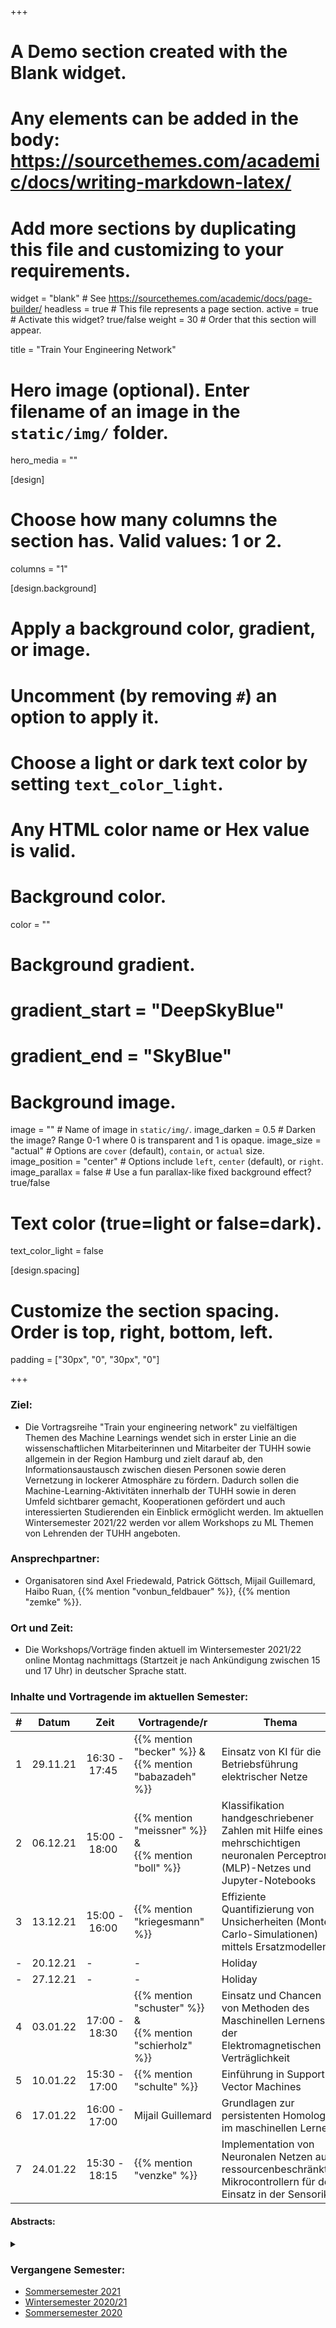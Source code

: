 +++
# A Demo section created with the Blank widget.
# Any elements can be added in the body: https://sourcethemes.com/academic/docs/writing-markdown-latex/
# Add more sections by duplicating this file and customizing to your requirements.

widget = "blank"  # See https://sourcethemes.com/academic/docs/page-builder/
headless = true  # This file represents a page section.
active = true  # Activate this widget? true/false
weight = 30  # Order that this section will appear.

title = "Train Your Engineering Network"

# Hero image (optional). Enter filename of an image in the `static/img/` folder.
hero_media = ""

[design]
  # Choose how many columns the section has. Valid values: 1 or 2.
  columns = "1"

  
[design.background]
  # Apply a background color, gradient, or image.
  #   Uncomment (by removing `#`) an option to apply it.
  #   Choose a light or dark text color by setting `text_color_light`.
  #   Any HTML color name or Hex value is valid.

  # Background color.
  color = ""
  
  # Background gradient.
  # gradient_start = "DeepSkyBlue"
  # gradient_end = "SkyBlue"
  
  # Background image.
  image = ""  # Name of image in `static/img/`.
  image_darken = 0.5  # Darken the image? Range 0-1 where 0 is transparent and 1 is opaque.
  image_size = "actual"  #  Options are `cover` (default), `contain`, or `actual` size.
  image_position = "center"  # Options include `left`, `center` (default), or `right`.
  image_parallax = false  # Use a fun parallax-like fixed background effect? true/false

  # Text color (true=light or false=dark).
  text_color_light = false

[design.spacing]
  # Customize the section spacing. Order is top, right, bottom, left.
  padding = ["30px", "0", "30px", "0"]



+++

### Ziel:
- Die Vortragsreihe "Train your engineering network" zu vielfältigen Themen des Machine Learnings wendet sich in erster Linie an die wissenschaftlichen Mitarbeiterinnen und Mitarbeiter der TUHH sowie allgemein in der Region Hamburg und zielt darauf ab, den Informationsaustausch zwischen diesen Personen sowie deren Vernetzung in lockerer Atmosphäre zu fördern. Dadurch sollen die Machine-Learning-Aktivitäten innerhalb der TUHH sowie in deren Umfeld sichtbarer gemacht, Kooperationen gefördert und auch interessierten Studierenden ein Einblick ermöglicht werden. Im aktuellen Wintersemester 2021/22 werden vor allem Workshops zu ML Themen von Lehrenden der TUHH angeboten.

### Ansprechpartner: 
- Organisatoren sind Axel Friedewald, Patrick Göttsch, Mijail Guillemard, Haibo Ruan, {{% mention "vonbun_feldbauer" %}}, {{% mention "zemke" %}}.

### Ort und Zeit:
- Die Workshops/Vorträge finden aktuell im Wintersemester 2021/22 online Montag nachmittags (Startzeit je nach Ankündigung zwischen 15 und 17 Uhr) in deutscher Sprache statt.

### Inhalte und Vortragende im aktuellen Semester:

| # | Datum | Zeit | Vortragende/r | Thema |
| --- | --- | --- | --- | --- |
| 1 | 29.11.21 | 16:30&nbsp;-&nbsp;17:45 | {{% mention "becker" %}} & <br/> {{% mention "babazadeh" %}} | Einsatz von KI für die Betriebsführung elektrischer Netze |
| 2 | 06.12.21 | 15:00&nbsp;-&nbsp;18:00 | {{% mention "meissner" %}} & <br/> {{% mention "boll" %}} | Klassifikation handgeschriebener Zahlen mit Hilfe eines mehrschichtigen neuronalen Perceptron (MLP)-Netzes und Jupyter-Notebooks |
| 3 | 13.12.21 | 15:00&nbsp;-&nbsp;16:00 | {{% mention "kriegesmann" %}} | Effiziente Quantifizierung von Unsicherheiten (Monte-Carlo-Simulationen) mittels Ersatzmodellen |
| - | 20.12.21 | - | - | Holiday |
| - | 27.12.21 | - | - | Holiday |
| 4 | 03.01.22 | 17:00&nbsp;-&nbsp;18:30 | {{% mention "schuster" %}} & <br/> {{% mention "schierholz" %}} | Einsatz und Chancen von Methoden des Maschinellen Lernens in der Elektromagnetischen Verträglichkeit |
| 5 | 10.01.22 | 15:30&nbsp;-&nbsp;17:00 | {{% mention "schulte" %}} | Einführung in Support Vector Machines |
| 6 | 17.01.22 | 16:00&nbsp;-&nbsp;17:00 | Mijail&nbsp;Guillemard | Grundlagen zur persistenten Homologie im maschinellen Lernen |
| 7 | 24.01.22 | 15:30&nbsp;-&nbsp;18:15 | {{% mention "venzke" %}} | Implementation von Neuronalen Netzen auf ressourcenbeschränkten Mikrocontrollern für den Einsatz in der Sensorik |

#### Abstracts:

<details class="description" close><summary data-close="Show" data-open="Hide"></summary>

1. {{< hl >}}{{% mention "becker" %}} & {{% mention "babazadeh" %}}: Einsatz von KI für die Betriebsführung elektrischer Netze.{{< /hl >}} <br/>
Durch die Energiewende entwickelt sich die Betriebsführung von elektrischen Netzen zu einer immer komplexeren Aufgabe, woraus sich neue Anforderungen an die Systeme zur Netzüberwachung und Netzregelung ergeben. Im Rahmen dieses Workshops werden verschiedene Anwendungsfälle aus dem Bereich der Betriebsführung von elektrischen Netzen betrachtet, für die der Einsatz von KI möglich ist. Hierbei werden sowohl die einzelnen Anwendungen in den Grundzügen erläutert, als auch die erwarteten Vorteile durch den Einsatz der verschiedenen KI-Verfahren. Zu den behandelten Themen gehören unter anderem die Modellierung und Vorhersage von Lasten im Netz, die Fehlerdetektion und Diagnose, die Zustandsschätzung sowie die Stabilitätserfassung und -beeinflussung.

2. {{< hl >}}{{% mention "meissner" %}} & {{% mention "boll" %}}: Klassifikation handgeschriebener Zahlen mit Hilfe eines mehrschichtigen neuronalen Perceptron (MLP)-Netzes und Jupyter-Notebooks.{{< /hl >}} <br/>
Ziel dieses Workshops ist ein Einblick in die Klassifikation handgeschriebener Zahlen mit Hilfe des Maschinellen Lernens zu gewähren. Nach einer kleinen Einführung in die Grundlagen über einfache neuronale Netze für diese Anwendung, Jupyter-Notebooks als Arbeitsumgebung für Python, und Keras für die Entwicklung der ANNs, wird der Workflow für eine Zeichenerkennung bearbeitet. Schlussendlich werden die trainierten Netze für die Detektion und Erkennung von handgeschriebenen Texten auf Bildern angewendet.
Für die Teilnahme an diesem Workshop sind Grundkenntnisse in Python von Vorteil und eine lokale Python-Installation von Anaconda3 wird vorausgesetzt. Eine Anleitung zur Installation findet sich [hier](https://cloud.tuhh.de/index.php/s/tXrRkPo6FCd5TLT).

3. {{< hl >}}{{% mention "kriegesmann" %}}: Effiziente Quantifizierung von Unsicherheiten (Monte-Carlo-Simulationen) mittels Ersatzmodellen.{{< /hl >}} <br/>
In vielen Ingenieuranwendungen liegen mathematische Modelle und Simulationstools vor, um für vorgegebene Eingangsgrößen relevante Zielgrößen zu ermitteln. Beispielsweise in der Strukturmechanik sind die vorgegebenen Eingangsgrößen die Geometrie und Material­parameter einer Struktur, sowie die einwirkenden Lasten. Typische Zielgrößen sind die Verformung der Struktur und die maximal auftretenden Spannungen, aus denen sich das Bauteilversagen ergibt. Tatsächlich sind die Eingangsgrößen i.d.R. nicht genau bekannt, sondern unterliegen einer stochastischen Streuung. Dementsprechend unterliegen auch die Zielgrößen einer Streuung, die sich mit probabilistischen Methoden (a.k.a. Uncertainty Quantification) bestimmen lässt. Ein weit verbreitetes, probabilistisches Verfahren ist die Monte-Carlo-Methode. Dieses sehr robuste Verfahren ist einfach zu implementieren, jedoch auch sehr rechenintensiv. Die Grundidee ist, dass die Werte der Eingangsgrößen entsprechend ihrer stochastischen Verteilung erzeugt und in das Simulationsmodell eingesetzt werden. Dies geschieht so oft, bis die Verteilung der Zielfunktion ausreichend genau bestimmt ist (z.B. bis Mittelwert und Standard­abweichung der Zielfunktion konvergieren). Das beutet, dass das Simulationsmodell sehr oft (Größenordnung 103 bis 106) ausgewertet werden muss, was bei komplexen, sehr rechenintensiven Simulationsmodellen zum Problem wird. Hier kommen Methoden des Maschinellen Lernens zum Einsatz um effiziente Ersatzmodelle (a.k.a. Surrogate Model, Meta Model) zu erzeugen. Diese Ersatzmodelle (z.B. neuronale Netze) werden zunächst trainiert und dann anstelle des eigentlichen Simulationsmodells deutlich schneller ausgewertet. Im Workshop, zeigen wir Anhand strukturmechanischer Beispiele, wie die Streuung einer Zielgröße mittels Monte-Carlo-Simulation unter Verwendung von Ersatzmodellen bestimmt werden kann.

4. {{< hl >}}{{% mention "schuster" %}} & {{% mention "schierholz" %}}: Einsatz und Chancen von Methoden des Maschinellen Lernens in der Elektromagnetischen Verträglichkeit.{{< /hl >}} <br/>
Die Elektromagnetische Verträglichkeit (EMV) befasst sich mit der Unterdrückung ungewollter elektromagnetischer Störungen zwischen elektronischen Geräten, Systemen und Komponenten. Steigende Anforderungen im Bereich der EMV – man denke z.B. an die fortschreitende drahtlose Kommunikation bei immer höheren Frequenzen – erfordern eine kontinuierliche Entwicklung der ingenieurwissenschaftlichen Methoden, um früh und kostengünstig die richtigen Entscheidungen bei der Entwicklung zu treffen. In diesem Workshop werden verschiedene Methoden des Maschinellen Lernens vorgestellt, die in den EMV-Anwendungsfeldern der Signalintegrität (signal integrity) von drahtgebundenen Kanälen sowie der Kontrolle der Spannungsversorgung (power integrity) und der Abstrahlung (electromagnetic interference) von elektronischen Komponenten und Systemen aktuell erforscht werden. Eigene Forschungen im Bereich von künstlichen Neuronalen Netzen, die zur Analyse von Leiterplattenstrukturen verwendet werden, zeigen hierbei auf, welche Chance sich für die EMV und ganz allgemein die Hardware-Entwicklung in Zukunft ergeben.

5. {{< hl >}}{{% mention "schulte" %}}: Einführung in Support Vector Machines.{{< /hl >}} <br/>
Support Vector Machines (SVM) sind ein leistungsstarkes und vielseitiges Verfahren des Maschinellen Lernens, das für viele Anwendungen eingesetzt wird. Die Grundidee von SVM ist, die zu zwei unterschiedlichen Gruppen gehörenden Daten mit einer Hyperebene zu trennen. Mit Hilfe von Transformationen in höherdimensionale Räume und der Verwendung von Kernel-Funktionen lässt sich dies auch für den Fall durchführen, dass die zugrundeliegenden Daten nicht linear getrennt werden können. Der Workshop zielt vor allem darauf ab SVM einzuführen und setzt den Schwerpunkt auf die theoretischen Grundlagen.

6. {{< hl >}}Mijail Guillemard: Grundlagen zur persistenten Homologie im maschinellen Lernen.{{< /hl >}} <br/>
Persistente Homologie ist eine neuere Entwicklung in der angewandten algebraischen Topologie, die in verschiedenen Strategien des maschinellen Lernens verwendet wurde. In diesem Vortrag präsentieren wir eine kurze Einführung in dieses Thema mit mehreren Anwendungen in der Signalverarbeitung und Datenanalyse. 

7. {{< hl >}}{{% mention "venzke" %}}: Implementation von Neuronalen Netzen auf ressourcenbeschränkten Mikrocontrollern für den Einsatz in der Sensorik.{{< /hl >}} <br/>
Der Workshop vermittelt, wie maschinelles Lernen mit künstlichen neuronalen Netzen (KNNs) in Sensormodulen mit preiswerten, leistungsschwachen Mikrocontrollern eingesetzt werden kann. Als Use-Case dient ein Sensormodul mit Lichtsensoren zur Erkennung einfacher Handgesten mit Mikrocontroller ATMega4809 (6 kB RAM, 20 MHz). Neben theoretischen Lehreinheiten enthält der Workshop viele praktische Demonstrationen zum Training und Einsatz von KNNs in den Sprachen Python (mit Keras / Tensorflow) und C (in Arduino-Entwicklungsumgebung).

</details>

### Vergangene Semester:
 * [Sommersemester 2021](/_archive/network/#sose21)
 * [Wintersemester 2020/21](/_archive/network/#wise20_21)
 * [Sommersemester 2020](/_archive/network/#sose20)
